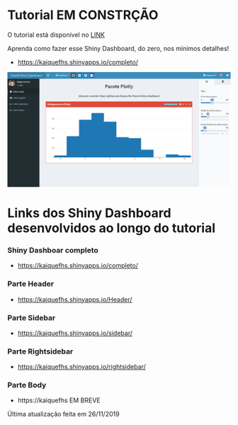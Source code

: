 # Tutorial EM CONSTRÇÃO

O tutorial está disponivel no [LINK](https://kaique-fhs.github.io/Tutorial-Shiny-Dashboard/)

Aprenda como fazer esse Shiny Dashboard, do zero, nos mínimos detalhes!
- https://kaiquefhs.shinyapps.io/completo/

![](https://github.com/kaique-fhs/Tutorial-Shiny-Dashboard/raw/master/DashFinal.PNG)

# Links dos Shiny Dashboard desenvolvidos ao longo do tutorial

### Shiny Dashboar completo
- https://kaiquefhs.shinyapps.io/completo/

### Parte Header
- https://kaiquefhs.shinyapps.io/Header/

### Parte Sidebar
- https://kaiquefhs.shinyapps.io/sidebar/

### Parte Rightsidebar
- https://kaiquefhs.shinyapps.io/rightsidebar/

### Parte Body
- https://kaiquefhs EM BREVE

Última atualização feita em 26/11/2019
